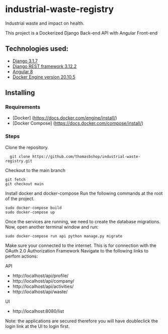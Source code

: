 # industrial-waste-registry
Industrial waste and impact on health.

This project is a Dockerized Django Back-end API with Angular Front-end 

## Technologies used:

 - [Django 3.1.7](https://docs.djangoproject.com/en/3.1/)
 - [Django REST framework 3.12.2](https://www.django-rest-framework.org/)
 - [ Angular 8](https://angular.io/)
 - [ Docker Engine version 20.10.5](https://www.docker.com/)
    
    

## Installing
### Requirements
 - [Docker] (https://docs.docker.com/engine/install/)
 - [Docker Compose] (https://docs.docker.com/compose/install/)

### Steps
Clone the repository.
```
  git clone https://github.com/thomasbshop/industrial-waste-registry.git
```
Checkout to the main branch
```
git fetch
git checkout main
```

Install docker and docker-compose
Run the following commands at the root of the project.
```
sudo docker-compose build 
sudo docker-compose up
```
Once the services are running, we need to create the database migrations.
Now, open another terminal window and run:
```
sudo docker-compose run api python manage.py migrate
```
Make sure your connected to the internet. This is for connection with the OAuth 2.0 Authorization Framework
Navigate to the following links to perfom actions:

API
 - http://localhost/api/profile/
 - http://localhost/api/company/
 - http://localhost/api/activities/
 - http://localhost/api/waste/
 
UI
 - http://localhost:8080/list

Note: the applications are secured therefore you will have doubleclick the login link at the UI to login first.
